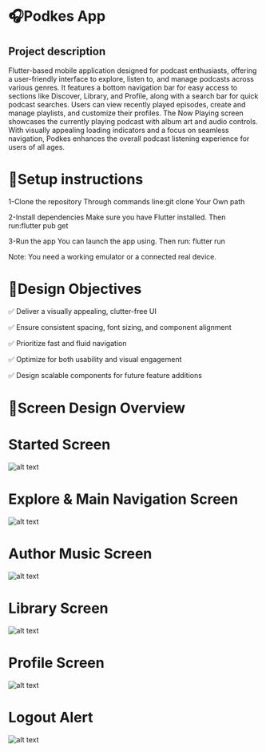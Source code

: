 # 🎧Podkes App

## Project description

Flutter-based mobile application designed for podcast enthusiasts, offering a user-friendly interface to explore, listen to, and manage podcasts across various genres. It features a bottom navigation bar for easy access to sections like Discover, Library, and Profile, along with a search bar for quick podcast searches. Users can view recently played episodes, create and manage playlists, and customize their profiles. The Now Playing screen showcases the currently playing podcast with album art and audio controls. With visually appealing loading indicators and a focus on seamless navigation, Podkes enhances the overall podcast listening experience for users of all ages.


# 🎨Setup instructions

1-Clone the repository Through commands line:git clone Your Own path

2-Install dependencies Make sure you have Flutter installed. Then run:flutter pub get

3-Run the app You can launch the app using. Then run: flutter run

Note: You need a working emulator or a connected real device.


# 🎯Design Objectives

✅ Deliver a visually appealing, clutter-free UI

✅ Ensure consistent spacing, font sizing, and component alignment

✅ Prioritize fast and fluid navigation

✅ Optimize for both usability and visual engagement

✅ Design scalable components for future feature additions




 # 📱Screen Design Overview
 

# Started Screen
![alt text](ScreenShout/image1.png)



# Explore  & Main Navigation Screen

![alt text](ScreenShout/image2.png)


# Author Music Screen

![alt text](ScreenShout/image3.png)


# Library Screen


![alt text](ScreenShout/image4.png)

# Profile  Screen

![alt text](ScreenShout/image5.png)

# Logout  Alert

![alt text](ScreenShout/image6.png)
